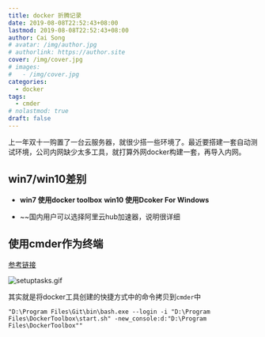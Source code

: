 ```yaml
---
title: docker 折腾记录
date: 2019-08-08T22:52:43+08:00
lastmod: 2019-08-08T22:52:43+08:00
author: Cai Song
# avatar: /img/author.jpg
# authorlink: https://author.site
cover: /img/cover.jpg
# images:
#   - /img/cover.jpg
categories:
  - docker
tags:
  - cmder
# nolastmod: true
draft: false
---
```


上一年双十一购置了一台云服务器，就很少搭一些环境了。最近要搭建一套自动测试环境，公司内网缺少太多工具，就打算外网docker构建一套，再导入内网。
<!--more-->

## win7/win10差别

* **win7 使用docker toolbox**
  **win10 使用Dcoker For Windows**

* ~~国内用户可以选择阿里云hub加速器，说明很详细  

## 使用cmder作为终端
[参考链接](https://goblincoding.com/2016/05/24/adding-docker-terminal-to-cmder-on-windows/ "docker cmder")

![setuptasks.gif](https://goblincoding.files.wordpress.com/2016/05/setuptasks.gif?w=1100 "一图胜千言")

其实就是将docker工具创建的快捷方式中的命令拷贝到`cmder`中
```shell
"D:\Program Files\Git\bin\bash.exe --login -i "D:\Program Files\DockerToolbox\start.sh" -new_console:d:"D:\Program Files\DockerToolbox""
```

